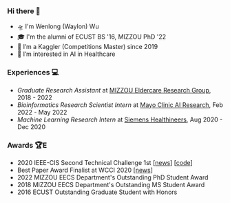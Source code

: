 ### Hi there 👋

- 🛸 I'm Wenlong (Waylon) Wu
- 🎓 I'm the alumni of ECUST BS '16, MIZZOU PhD '22
- 🚀 I’m a Kaggler (Competitions Master) since 2019
- 🚅 I’m interested in AI in Healthcare

### Experiences 💻

- *Graduate Research Assistant* at [MIZZOU Eldercare Research Group](https://www.eldertech.missouri.edu/), 2018 - 2022
- *Bioinformatics Research Scientist Intern* at [Mayo Clinic AI Research](https://www.mayo.edu/research/departments-divisions/artificial-intelligence-informatics/overview), Feb 2022 - May 2022
- *Machine Learning Research Intern* at [Siemens Healthineers](https://www.siemens-healthineers.com/digital-health-solutions/artificial-intelligence-in-healthcare), Aug 2020 - Dec 2020

### Awards 🏆E

- 2020 IEEE-CIS Second Technical Challenge 1st [[news](https://engineering.missouri.edu/mizzou-engineering-student-takes-first-place-in-ieee-computational-challenge/)] [[code](https://github.com/waylongo/cis-challenge-energy-prediction)]
- Best Paper Award Finalist at WCCI 2020 [[news](https://engineering.missouri.edu/student-wins-best-paper-finalist-award-at-ieee-conference/)]
- 2022 MIZZOU EECS Department's Outstanding PhD Student Award
- 2018 MIZZOU EECS Department's Outstanding MS Student Award
- 2016 ECUST Outstanding Graduate Student with Honors

